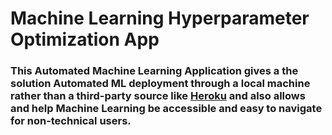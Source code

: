 # Machine Learning Hyperparameter Optimization App 

### This Automated Machine Learning Application gives a the solution Automated ML deployment through a local machine rather than a third-party source like [Heroku](https://www.heroku.com) and also allows and help Machine Learning be accessible and easy to navigate for non-technical users.
